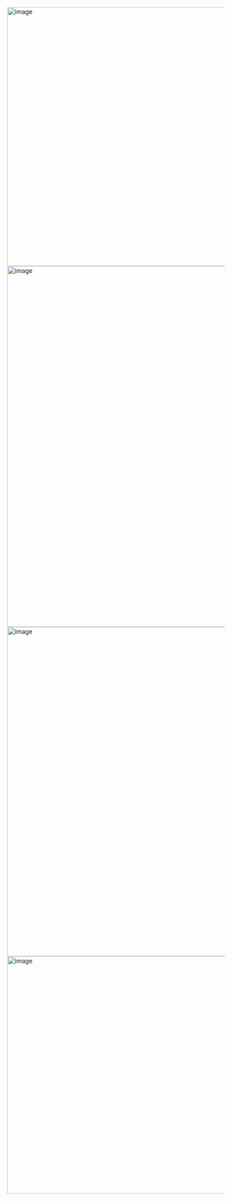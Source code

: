 

<img width="1381" height="600" alt="image" src="https://github.com/user-attachments/assets/6e013102-c170-4511-9f7d-9518b5943c95" />


<img width="1445" height="836" alt="image" src="https://github.com/user-attachments/assets/7bc77892-3236-4882-90b4-35cf397d6359" />

<img width="1732" height="763" alt="image" src="https://github.com/user-attachments/assets/6e66937c-85ed-459f-aff4-4744b30649e5" />

<img width="1376" height="550" alt="image" src="https://github.com/user-attachments/assets/4c1373b6-4519-4b1f-88db-15a9ece69773" />




